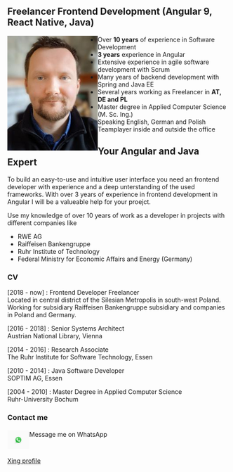## Freelancer Frontend Development (Angular 9, React Native, Java) 

<div markdown="1" class="image-row">
<img id="profil" align="left" width="206" height="261" src="/images/me_3.jpg" >

- Over **10 years** of experience in Software Development
- **3 years** experience in Angular
- Extensive experience in agile software development with Scrum
- Many years of backend development with Spring and Java EE
- Several years working as Freelancer in **AT, DE and PL**
- Master degree in Applied Computer Science (M. Sc. Ing.)
- Speaking English, German and Polish
- Teamplayer inside and outside the office
</div>

## Your Angular and Java Expert

To build an easy-to-use and intuitive user interface you need an frontend developer with experience and a deep unterstanding of the used frameworks. With over 3 years of experience in frontend development in Angular I will be a valueable help for your proejct.

Use my knowledge of over 10 years of work as a developer in projects with different companies like 
- RWE AG
- Raiffeisen Bankengruppe
- Ruhr Institute of Technology
- Federal Ministry for Economic Affairs and Energy (Germany)

### CV 

[2018 - now] : Frontend Developer Freelancer <br/>
Located in central district of the Silesian Metropolis in south-west Poland.<br/>
Working for subsidiary Raiffeisen Bankengruppe subsidiary and companies in Poland and Germany.

[2016 - 2018] : Senior Systems Architect <br/>
Austrian National Library, Vienna

[2014 - 2016] : Research Associate <br/>
The Ruhr Institute for Software Technology, Essen

[2010 - 2014] : Java Software Developer <br/>
SOPTIM AG, Essen

[2004 - 2010] : Master Degree in Applied Computer Science <br/>
Ruhr-University Bochum


### Contact me


<div markdown="1" class="image-row" style="display: table-cell; height: 50px; vertical-align: middle;">
<img align="left" width="50" src="/images/logos/WhatsApp_Logo_1.png" >
Message me on WhatsApp
</div>

[Xing profile](https://www.xing.com/profile/MichaelJohann_Patalas2)
